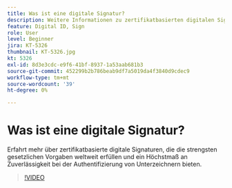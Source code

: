 ```yaml
---
title: Was ist eine digitale Signatur?
description: Weitere Informationen zu zertifikatbasierten digitalen Signaturen
feature: Digital ID, Sign
role: User
level: Beginner
jira: KT-5326
thumbnail: KT-5326.jpg
kt: 5326
exl-id: 8d3e3cdc-e9f6-41bf-8937-1a53aab681b3
source-git-commit: 452299b2b786beab9df7a5019da4f3840d9cdec9
workflow-type: tm+mt
source-wordcount: '39'
ht-degree: 0%

---
```


# Was ist eine digitale Signatur?

Erfahrt mehr über zertifikatbasierte digitale Signaturen, die die strengsten gesetzlichen Vorgaben weltweit erfüllen und ein Höchstmaß an Zuverlässigkeit bei der Authentifizierung von Unterzeichnern bieten.

>[!VIDEO](https://video.tv.adobe.com/v/343648?quality=12&learn=on&hidetitle=true)
